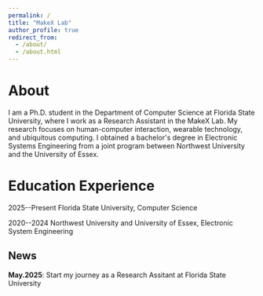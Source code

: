 ```yaml
---
permalink: /
title: "MakeX Lab"
author_profile: true
redirect_from: 
  - /about/
  - /about.html
---
```

About
======
I am a Ph.D. student in the Department of Computer Science at Florida State University, where I work as a Research Assistant in the MakeX Lab. My research focuses on human-computer interaction, wearable technology, and ubiquitous computing. I obtained a bachelor's degree in Electronic Systems Engineering from a joint program between Northwest University and the University of Essex.


Education Experience
======
2025--Present                       Florida State University, Computer Science

2020--2024                          Northwest University and University of Essex, Electronic System Engineering



News
------


**May.2025**: Start my journey as a Research Assitant at Florida State University

